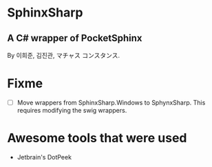 # SphinxSharp
## A C# wrapper of PocketSphinx
By 이희준, 김진관, マチャス コンスタンス. 

# Fixme
- [ ] Move wrappers from SphinxSharp.Windows to SphynxSharp. This requires modifying the swig wrappers.

# Awesome tools that were used
- Jetbrain's DotPeek
